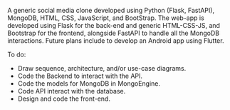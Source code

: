 A generic social media clone developed using Python (Flask, FastAPI), MongoDB, HTML, CSS, JavaScript, and BootStrap. The web-app is developed using Flask for the back-end and generic HTML-CSS-JS, and Bootstrap for the frontend, alongside FastAPI to handle all the MongoDB interactions. Future plans include to develop an Android app using Flutter.

To do:

- Draw sequence, architecture, and/or use-case diagrams.
- Code the Backend to interact with the API.
- Code the models for MongoDB in MongoEngine.
- Code API interact with the database.
- Design and code the front-end.
